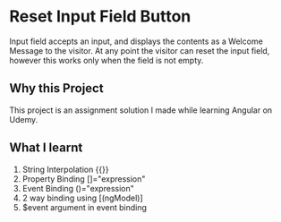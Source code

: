 # Reset Input Field Button

Input field accepts an input, and displays the contents as a Welcome Message to the visitor. At any point the visitor can reset the input field, however this works only when the field is not empty.

## Why this Project

This project is an assignment solution I made while learning Angular on Udemy.

## What I learnt

1. String Interpolation {{}}
2. Property Binding []="expression"
3. Event Binding ()="expression"
4. 2 way binding using [(ngModel)]
5. $event argument in event binding

